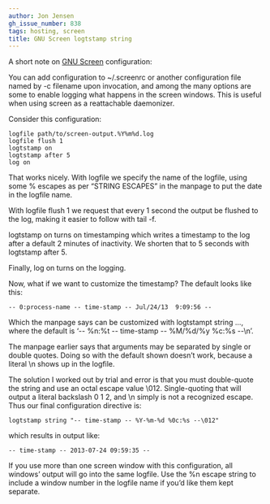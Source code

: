 ```yaml
---
author: Jon Jensen
gh_issue_number: 838
tags: hosting, screen
title: GNU Screen logtstamp string
---
```




A short note on [GNU Screen](https://www.gnu.org/software/screen/) configuration:

You can add configuration to ~/.screenrc or another configuration file named by -c filename upon invocation, and among the many options are some to enable logging what happens in the screen windows. This is useful when using screen as a reattachable daemonizer.

Consider this configuration:

```nohighlight
logfile path/to/screen-output.%Y%m%d.log
logfile flush 1
logtstamp on
logtstamp after 5
log on
```

That works nicely. With logfile we specify the name of the logfile, using some % escapes as per “STRING ESCAPES” in the manpage to put the date in the logfile name.

With logfile flush 1 we request that every 1 second the output be flushed to the log, making it easier to follow with tail -f.

logtstamp on turns on timestamping which writes a timestamp to the log after a default 2 minutes of inactivity. We shorten that to 5 seconds with logtstamp after 5.

Finally, log on turns on the logging.

Now, what if we want to customize the timestamp? The default looks like this:

```nohighlight
-- 0:process-name -- time-stamp -- Jul/24/13  9:09:56 --
```

Which the manpage says can be customized with logtstampt string ..., where the default is ‘-- %n:%t -- time-stamp -- %M/%d/%y %c:%s --\n’.

The manpage earlier says that arguments may be separated by single or double quotes. Doing so with the default shown doesn’t work, because a literal \n shows up in the logfile.

The solution I worked out by trial and error is that you must double-quote the string and use an octal escape value \012. Single-quoting that will output a literal backslash 0 1 2, and \n simply is not a recognized escape. Thus our final configuration directive is:

```nohighlight
logtstamp string "-- time-stamp -- %Y-%m-%d %0c:%s --\012"
```

which results in output like:

```nohighlight
-- time-stamp -- 2013-07-24 09:59:35 --
```

If you use more than one screen window with this configuration, all windows’ output will go into the same logfile. Use the %n escape string to include a window number in the logfile name if you’d like them kept separate.


